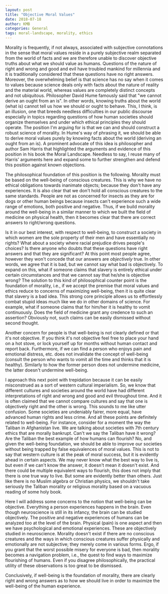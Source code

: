 ```yaml
---
layout: post
title: "Objective Moral Values"
date: 2018-07-18
author: KMB
categories: General
tags: moral-landscape, morality, ethics
---
```


Morality is frequently, if not always, associated with subjective connotations in the sense that moral values reside in a purely subjective realm separated from the world of facts and we are therefore unable to discover objective truths about what we should value as humans. Questions of the nature of right and wrong and good and evil have troubled mankind for millennia and it is traditionally considered that these questions have no right answers. Moreover, the overwhelming belief is that science has no say when it comes to values because science deals only with facts about the nature of reality and the material world, whereas values are completely distinct concepts and not ubiquitous. Philosopher David Hume famously said that "we cannot derive an ought from an is". In other words, knowing truths about the world (what is) cannot tell us how we should or ought to behave. This, I think, is an illusion, one that breeds needless difficulties in our public discourse especially in topics regarding questions of how human societies should organize themselves and under which ethical principles they should operate. The position I'm arguing for is that we can and should construct a robust science of morality. In Hume's way of phrasing it, we should be able to derive moral values purely by knowing facts about the world (deriving an ought from an is). A prominent advocate of this idea is philosopher and author Sam Harris that highlighted the arguments and evidence of this position in his book the Moral Landscape. Needless to say, I reuse many of Harris' arguments here and expand some to further strengthen and defend this position against known objections.

The philosophical foundation of this position is the following. Morality must be based on the well-being of conscious creatures. This is why we have no ethical obligations towards inanimate objects; because they don't have any experiences. It is also clear that we don't hold all conscious creatures to the same standards. People are not as concerned for insects as they are for dogs or other human beings because insects can't experience such a wide range of emotions, both positive and negative. Thus, if we build morality around the well-being in a similar manner to which we built the field of medicine on physical health, then it becomes clear that there are correct answers to right/wrong questions.

Is it in our best interest, with respect to well-being, to construct a society in which women are the sole property of their men and have essentially no rights? What about a society where racial prejudice drives people's choices? Is there anyone who doubts that these questions have right answers and that they are significant? At this point most people agree, however they won't concede that our answers are *objectively* true. In other words, we agree that it is bad, but we cannot say what bad is objectively. To expand on this, what if someone claims that slavery is entirely ethical under certain circumstances and that we cannot say that he/she is objective wrong? The solution to this kind of philosophical counter point is the foundation of morality, i.e., if we accept the premise that moral values and ethics reduce to concerns of maximizing well-being, then it is quite clear that slavery is a bad idea. This strong core principle allows us to effortlessly combat stupid ideas much like we do in other domains of science. For example, what if someone claims that for him/her it is healthy to vomit continuously. Does the field of medicine grant any credence to such an assertion? Obviously not, such claims can be easily dismissed without second thought.

Another concern for people is that well-being is not clearly defined or that it's not objective. If you think it's not objective feel free to place your hand on a hot stove, or lock yourself up for months without human contact and report back. Furthermore, if we can find a person who enjoys pain and emotional distress, etc. does not invalidate the concept of well-being (consult the person who wants to vomit all the time and thinks that it is healthy). Similarly to how the former person does not undermine medicine, the latter doesn't undermine well-being.

I approach this next point with trepidation because it can be easily misconstrued as a sort of western cultural imperialism. So, we know that different cultures and societies around the world have had different interpretations of right and wrong and good and evil throughout time. And it is often claimed that we cannot compare cultures and say that one is objectively right and the other is wrong. This sounds to me like utter confusion. Some societies are undeniably fairer, more equal, have advanced human rights and less crime. And all these points are definitely related to well-being. For instance, consider for a moment the way the Taliban in Afghanistan live. We are talking about societies with 7th century ethics that are morally bankrupt. Can't we say the Taliban have it wrong? Are the Taliban the best example of how humans can flourish? No, and given the well-being foundation, we should be able to improve our societies without being trapped by false equivalences of moral values. This is not to say that western culture is at the peak of moral success, but it is evidently ahead in certain aspects. We may never know what the best way to live is, but even if we can't know the answer, it doesn't mean it doesn't exist. And there could be multiple equivalent ways to flourish, this does not imply that there is one true way to live. But some are evidently better than others. Just like there is no Muslim algebra or Christian physics, we shouldn't take seriously the Taliban morality or religious morality based on a vacuous reading of some holy book. 

Here I will address some concerns to the notion that well-being can be objective. Everything a person experiences happens in the brain. Even though neuroscience is still in its infancy, the brain can be studied objectively. The positive and negative experiences of humans can be analyzed too at the level of the brain. Physical (pain) is one aspect and then we have psychological and emotional experiences. These are objectively studied in neuroscience. Morality doesn't exist if there are no conscious creatures and the ways in which conscious creatures suffer physically and emotionally are not subjective; they merely come in various forms. Ergo, if you grant that the worst possible misery for everyone is bad, then morality becomes a navigation problem, i.e., the quest to find ways to maximize flourishing of humans. Even if you disagree philosophically, the practical utility of these observations is too great to be dismissed.

Conclusively, if well-being is the foundation of morality, there are clearly right and wrong answers as to how we should live in order to maximize the well-being of the human experience.
